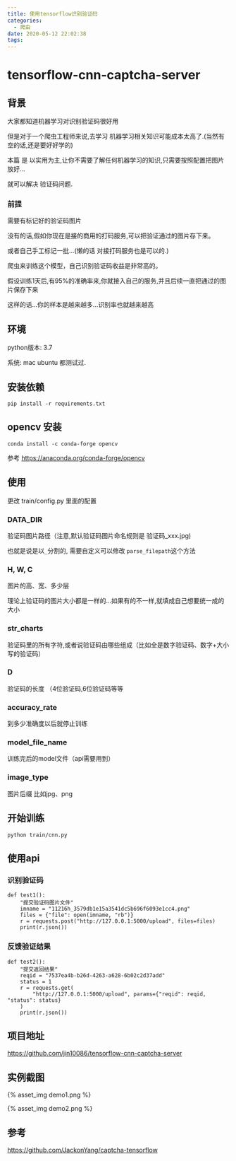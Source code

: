 ```yaml
---
title: 使用tensorflow识别验证码
categories:
  - 爬虫
date: 2020-05-12 22:02:38
tags:
---
```


# tensorflow-cnn-captcha-server

## 背景

大家都知道机器学习对识别验证码很好用

但是对于一个爬虫工程师来说,去学习 机器学习相关知识可能成本太高了.(当然有空的话,还是要好好学的)

本篇 是 以实用为主,让你不需要了解任何机器学习的知识,只需要按照配置把图片放好...

就可以解决 验证码问题.

### 前提

需要有标记好的验证码图片

没有的话,假如你现在是接的商用的打码服务,可以把验证通过的图片存下来。

或者自己手工标记一批...(懒的话 对接打码服务也是可以的.)

爬虫来训练这个模型，自己识别验证码收益是非常高的。

假设训练1天后,有95%的准确率来,你就接入自己的服务,并且后续一直把通过的图片保存下来

这样的话...你的样本是越来越多...识别率也就越来越高

## 环境

python版本: 3.7

系统: mac ubuntu 都测试过.

## 安装依赖

`pip install -r requirements.txt`

## opencv 安装

`conda install -c conda-forge opencv`

参考 https://anaconda.org/conda-forge/opencv


## 使用

更改 train/config.py 里面的配置

### DATA_DIR

验证码图片路径（注意,默认验证码图片命名规则是 验证码_xxx.jpg)

也就是说是以`_`分割的, 需要自定义可以修改 `parse_filepath`这个方法

### H, W, C

图片的高、宽、多少层

理论上验证码的图片大小都是一样的...如果有的不一样,就填成自己想要统一成的大小

### str_charts

验证码里的所有字符,或者说验证码由哪些组成（比如全是数字验证码、数字+大小写的验证码）

### D

验证码的长度 （4位验证码,6位验证码等等

### accuracy_rate

到多少准确度以后就停止训练

### model_file_name

训练完后的model文件（api需要用到）

### image_type

图片后缀 比如jpg、png

## 开始训练

`python train/cnn.py`

## 使用api

### 识别验证码

```
def test1():
    "提交验证码图片文件"
    imname = "11216h_3579db1e15a3541dc5b696f6093e1cc4.png"
    files = {"file": open(imname, "rb")}
    r = requests.post("http://127.0.0.1:5000/upload", files=files)
    print(r.json())
```

### 反馈验证结果

```
def test2():
    "提交返回结果"
    reqid = "7537ea4b-b26d-4263-a628-6b02c2d37add"
    status = 1
    r = requests.get(
        "http://127.0.0.1:5000/upload", params={"reqid": reqid, "status": status}
    )
    print(r.json())
```



## 项目地址

https://github.com/jin10086/tensorflow-cnn-captcha-server

## 实例截图

{% asset_img demo1.png  %}

{% asset_img demo2.png  %}



## 参考

https://github.com/JackonYang/captcha-tensorflow

